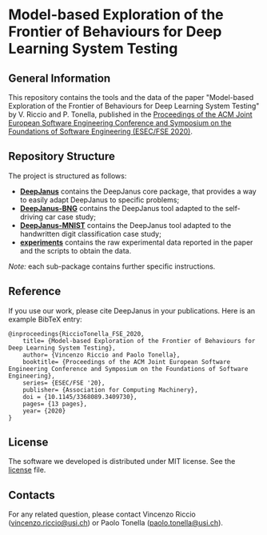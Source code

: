# Model-based Exploration of the Frontier of Behaviours for Deep Learning System Testing

## General Information ##
This repository contains the tools and the data of the paper "Model-based Exploration of the Frontier of Behaviours for Deep Learning System Testing"
 by V. Riccio and P. Tonella, published in the [Proceedings of the ACM Joint European Software Engineering Conference and Symposium on the Foundations of Software Engineering (ESEC/FSE 2020)](https://dl.acm.org/doi/abs/10.1145/3368089.3409730).

## Repository Structure ##
The project is structured as follows:

* [__DeepJanus__](/DeepJanus) contains the DeepJanus core package, that provides a way to easily adapt DeepJanus to specific problems;
* [__DeepJanus-BNG__](/DeepJanus-BNG) contains the DeepJanus tool adapted to the self-driving car case study;
* [__DeepJanus-MNIST__](/DeepJanus-MNIST) contains the DeepJanus tool adapted to the handwritten digit classification case study;
* [__experiments__](/experiments) contains the raw experimental data reported in the paper and the scripts to obtain the data.

_Note:_ each sub-package contains further specific instructions.

## Reference

If you use our work, please cite DeepJanus in your publications. 
Here is an example BibTeX entry:

```
@inproceedings{RiccioTonella_FSE_2020,
	title= {Model-based Exploration of the Frontier of Behaviours for Deep Learning System Testing},
	author= {Vincenzo Riccio and Paolo Tonella},
	booktitle= {Proceedings of the ACM Joint European Software Engineering Conference and Symposium on the Foundations of Software Engineering},
	series= {ESEC/FSE '20},
	publisher= {Association for Computing Machinery},
	doi = {10.1145/3368089.3409730},
	pages= {13 pages},
	year= {2020}
}
```

## License ##
The software we developed is distributed under MIT license. See the [license](/LICENSE) file.

## Contacts

For any related question, please contact Vincenzo Riccio ([vincenzo.riccio@usi.ch](mailto:vincenzo.riccio@usi.ch)) 
or Paolo Tonella ([paolo.tonella@usi.ch](mailto:paolo.tonella@usi.ch)).
